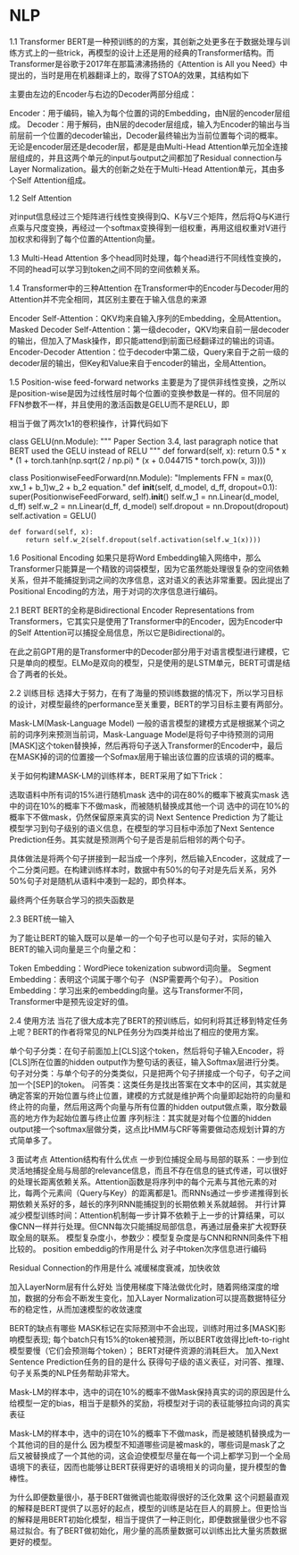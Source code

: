 # NLP

1.1 Transformer
BERT是一种预训练的的方案，其创新之处更多在于数据处理与训练方式上的一些trick，再模型的设计上还是用的经典的Transformer结构。而Transformer是谷歌于2017年在那篇沸沸扬扬的《Attention is All you Need》中提出的，当时是用在机器翻译上的，取得了STOA的效果，其结构如下


主要由左边的Encoder与右边的Decoder两部分组成：

Encoder：用于编码，输入为每个位置的词的Embedding，由N层的encoder层组成。
Decoder：用于解码，由N层的decoder层组成，输入为Encoder的输出与当前层前一个位置的decoder输出，Decoder最终输出为当前位置每个词的概率。
无论是encoder层还是decoder层，都是是由Multi-Head Attention单元加全连接层组成的，并且这两个单元的input与output之间都加了Residual connection与Layer Normalization。最大的创新之处在于Multi-Head Attention单元，其由多个Self Attention组成。

1.2 Self Attention

对input信息经过三个矩阵进行线性变换得到Q、K与V三个矩阵，然后将Q与K进行点乘与尺度变换，再经过一个softmax变换得到一组权重，再用这组权重对V进行加权求和得到了每个位置的Attention向量。


1.3 Multi-Head Attention
多个head同时处理，每个head进行不同线性变换的，不同的head可以学习到token之间不同的空间依赖关系。


1.4 Transformer中的三种Attention
在Transformer中的Encoder与Decoder用的Attention并不完全相同，其区别主要在于输入信息的来源

Encoder Self-Attention：QKV均来自输入序列的Embedding，全局Attention。
Masked Decoder Self-Attention：第一级decoder，QKV均来自前一层decoder的输出，但加入了Mask操作，即只能attend到前面已经翻译过的输出的词语。
Encoder-Decoder Attention：位于decoder中第二级，Query来自于之前一级的decoder层的输出，但Key和Value来自于encoder的输出，全局Attention。

1.5 Position-wise feed-forward networks
主要是为了提供非线性变换，之所以是position-wise是因为过线性层时每个位置i的变换参数是一样的。但不同层的FFN参数不一样，并且使用的激活函数是GELU而不是RELU，即


相当于做了两次1x1的卷积操作，计算代码如下

class GELU(nn.Module):
    """
    Paper Section 3.4, last paragraph notice that BERT used the GELU instead of RELU
    """
    def forward(self, x):
        return 0.5 * x * (1 + torch.tanh(np.sqrt(2 / np.pi) * (x + 0.044715 * torch.pow(x, 3))))


class PositionwiseFeedForward(nn.Module):
    "Implements FFN = max(0, xw_1 + b_1)w_2 + b_2 equation."
    def __init__(self, d_model, d_ff, dropout=0.1):
        super(PositionwiseFeedForward, self).__init__()
        self.w_1 = nn.Linear(d_model, d_ff)
        self.w_2 = nn.Linear(d_ff, d_model)
        self.dropout = nn.Dropout(dropout)
        self.activation = GELU()

    def forward(self, x):
        return self.w_2(self.dropout(self.activation(self.w_1(x))))
1.6 Positional Encoding
如果只是将Word Embedding输入网络中，那么Transformer只能算是一个精致的词袋模型，因为它虽然能处理很复杂的空间依赖关系，但并不能捕捉到词之间的次序信息，这对语义的表达非常重要。因此提出了Positional Encoding的方法，用于对词的次序信息进行编码。



2.1 BERT
BERT的全称是Bidirectional Encoder Representations from Transformers，它其实只是使用了Transformer中的Encoder，因为Encoder中的Self Attention可以捕捉全局信息，所以它是Bidirectional的。


在此之前GPT用的是Transformer中的Decoder部分用于对语言模型进行建模，它只是单向的模型。ELMo是双向的模型，只是使用的是LSTM单元，BERT可谓是结合了两者的长处。

2.2 训练目标
选择大于努力，在有了海量的预训练数据的情况下，所以学习目标的设计，对模型最终的performance至关重要，BERT的学习目标主要有两部分。

Mask-LM(Mask-Language Model)
一般的语言模型的建模方式是根据某个词之前的词序列来预测当前词，Mask-Language Model是将句子中待预测的词用[MASK]这个token替换掉，然后再将句子送入Transformer的Encoder中，最后在MASK掉的词的位置接一个Sofmax层用于输出该位置的应该填的词的概率。


关于如何构建MASK-LM的训练样本，BERT采用了如下Trick：

选取语料中所有词的15%进行随机mask
选中的词在80%的概率下被真实mask
选中的词在10%的概率下不做mask，而被随机替换成其他一个词
选中的词在10%的概率下不做mask，仍然保留原来真实的词
Next Sentence Prediction
为了能让模型学习到句子级别的语义信息，在模型的学习目标中添加了Next Sentence Prediction任务。其实就是预测两个句子是否是前后相邻的两个句子。

具体做法是将两个句子拼接到一起当成一个序列，然后输入Encoder，这就成了一个二分类问题。在构建训练样本时，数据中有50%的句子对是先后关系，另外50%句子对是随机从语料中凑到一起的，即负样本。

最终两个任务联合学习的损失函数是


2.3 BERT统一输入

为了能让BERT的输入既可以是单一的一个句子也可以是句子对，实际的输入BERT的输入词向量是三个向量之和：

Token Embedding：WordPiece tokenization subword词向量。
Segment Embedding：表明这个词属于哪个句子（NSP需要两个句子）。
Position Embedding：学习出来的embedding向量。这与Transformer不同，Transformer中是预先设定好的值。

2.4 使用方法
当花了很大成本完了BERT的预训练后，如何利将其迁移到特定任务上呢？BERT的作者将常见的NLP任务分为四类并给出了相应的使用方案。

单个句子分类：在句子前面加上[CLS]这个token，然后将句子输入Encoder，将[CLS]所在位置的hidden output作为整句话的表征，输入Softmax层进行分类。
句子对分类：与单个句子的分类类似，只是把两个句子拼接成一个句子，句子之间加一个[SEP]的token。
问答类：这类任务是找出答案在文本中的区间，其实就是确定答案的开始位置与终止位置，建模的方式就是维护两个向量即起始符的向量和终止符的向量，然后用这两个向量与所有位置的hidden output做点乘，取分数最高的地方作为起始位置与终止位置
序列标注：其实就是对每个位置的hidden output接一个softmax层做分类，这点比HMM与CRF等需要做动态规划计算的方式简单多了。

3 面试考点
Attention结构有什么优点
一步到位捕捉全局与局部的联系：一步到位灵活地捕捉全局与局部的relevance信息，而且不存在信息的链式传递，可以很好的处理长距离依赖关系。Attention函数是将序列中的每个元素与其他元素的对比，每两个元素间（Query与Key）的距离都是1。而RNNs通过一步步递推得到长期依赖关系好的多，越长的序列RNN能捕捉到的长期依赖关系就越弱。
并行计算减少模型训练时间：Attention机制每一步计算不依赖于上一步的计算结果，可以像CNN一样并行处理。但CNN每次只能捕捉局部信息，再通过层叠来扩大视野获取全局的联系。
模型复杂度小，参数少：模型复杂度是与CNN和RNN同条件下相比较的。
position embeddig的作用是什么
对子中token次序信息进行编码

Residual Connection的作用是什么
减缓梯度衰减，加快收敛

加入LayerNorm层有什么好处
当使用梯度下降法做优化时，随着网络深度的增加，数据的分布会不断发生变化，加入Layer Normalization可以提高数据特征分布的稳定性，从而加速模型的收敛速度

BERT的缺点有哪些
MASK标记在实际预测中不会出现，训练时用过多[MASK]影响模型表现;
每个batch只有15%的token被预测，所以BERT收敛得比left-to-right模型要慢（它们会预测每个token）；
BERT对硬件资源的消耗巨大。
加入Next Sentence Prediction任务的目的是什么
获得句子级的语义表征，对问答、推理、句⼦关系类的NLP任务帮助非常大。

Mask-LM的样本中，选中的词在10%的概率不做Mask保持真实的词的原因是什么
给模型一定的bias，相当于是额外的奖励，将模型对于词的表征能够拉向词的真实表征

Mask-LM的样本中，选中的词在10%的概率下不做mask，而是被随机替换成为一个其他词的目的是什么
因为模型不知道哪些词是被mask的，哪些词是mask了之后又被替换成了一个其他的词，这会迫使模型尽量在每一个词上都学习到一个全局语境下的表征，因而也能够让BERT获得更好的语境相关的词向量，提升模型的鲁棒性。

为什么即便数量很小，基于BERT做微调也能取得很好的泛化效果
这个问题最直观的解释是BERT提供了以恶好的起点，模型的训练是站在巨人的肩膀上。但更恰当的解释是用BERT初始化模型，相当于提供了一种正则化，即便数据量很少也不容易过拟合。有了BERT做初始化，用少量的高质量数据可以训练出比大量劣质数据更好的模型。